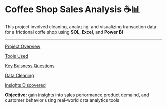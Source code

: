 # Coffee Shop Sales Analysis ☕📊
This project involved cleaning, analyzing, and visualizing transaction data for a frictional coffe shop using **SOL**, **Excel**, and **Power BI**

---

[Project Overview](#project_overview)

[Tools Used](#tools_used)

[Key Buisness Questions](#key_buisness_questions)

[Data Cleaning](#data_cleaning)

[Insights Discovered](#insights_discovered)


**Objective:**
gain insights into sales performance,product demaind, and customer behavior using real-world data analytics tools
